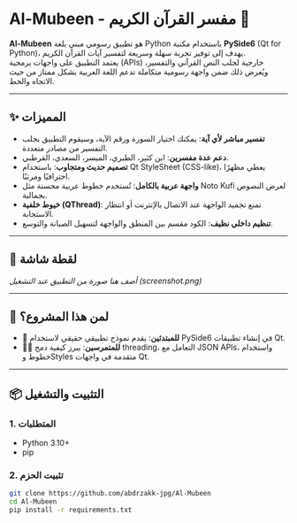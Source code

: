 # Al-Mubeen - مفسر القرآن الكريم 📖

**Al-Mubeen** هو تطبيق رسومي مبني بلغة Python باستخدام مكتبة **PySide6** (Qt for Python)، يهدف إلى توفير تجربة سهلة وسريعة لتفسير آيات القرآن الكريم.  
يعتمد التطبيق على واجهات برمجية (APIs) خارجية لجلب النص القرآني والتفسير، ويُعرض ذلك ضمن واجهة رسومية متكاملة تدعم اللغة العربية بشكل ممتاز من حيث الاتجاه والخط.

---

## ✨ المميزات

- **تفسير مباشر لأي آية**: يمكنك اختيار السورة ورقم الآية، وسيقوم التطبيق بجلب التفسير من مصادر متعددة.
- **دعم عدة مفسرين**: ابن كثير، الطبري، الميسر، السعدي، القرطبي.
- **تصميم حديث ومتجاوب**: باستخدام Qt StyleSheet (CSS-like)، يعطي مظهرًا احترافيًا ومرتبًا.
- **واجهة عربية بالكامل**: تُستخدم خطوط عربية محسنة مثل Noto Kufi لعرض النصوص بجمالية.
- **خيوط خلفية (QThread)**: تمنع تجميد الواجهة عند الاتصال بالإنترنت أو انتظار الاستجابة.
- **تنظيم داخلي نظيف**: الكود مقسم بين المنطق والواجهة لتسهيل الصيانة والتوسع.

---

## 📸 لقطة شاشة

*أضف هنا صورة من التطبيق عند التشغيل (screenshot.png)*

---

## 🧠 لمن هذا المشروع؟

- 👶 **للمبتدئين**: يقدم نموذج تطبيقي حقيقي لاستخدام PySide6 في إنشاء تطبيقات Qt.
- 👨‍💻 **للمتمرسين**: يبرز كيفية دمج threading، التعامل مع JSON APIs، واستخدام خطوط وStyles متقدمة في واجهات Qt.

---

## 📦 التثبيت والتشغيل

### 1. المتطلبات
- Python 3.10+
- pip

### 2. تثبيت الحزم
```bash
git clone https://github.com/abdrzakk-jpg/Al-Mubeen
cd Al-Mubeen
pip install -r requirements.txt
